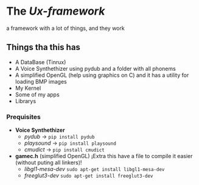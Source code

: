 # The _Ux-framework_
a framework with a lot of things, and they work
## Things tha this has
- A DataBase (Tinrux)
- A Voice Synthethizer using pydub and a folder with all phonems
- A simplified OpenGL (help using graphics on C) and it has a utility for loading BMP images
- My Kernel
- Some of my apps
- Librarys

### Prequisites

- **Voice Synthethizer**
    - *pydub* → ```pip install pydub```
    - *playsound* → ```pip install playsound```
    - *cmudict* → ```pip install cmudict```
- **gamec.h** (simplified OpenGL) ¡Extra this have a file to compile it easier (without puting all linkers)!
  - *libgl1-mesa-dev* ```sudo apt-get install libgl1-mesa-dev```
  - *freeglut3-dev* ```sudo apt-get install freeglut3-dev```

